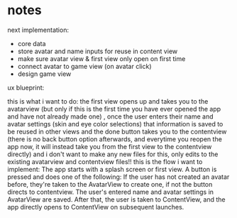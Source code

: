 #  notes

next implementation: 
- core data 
- store avatar and name inputs for reuse in content view 
- make sure avatar view & first view only open on first time 
- connect avatar to game view (on avatar click)
- design game view 

ux blueprint: 



this is what i want to do: the first view opens up and takes you to the avatarview (but only if this is the first time you have ever opened the app and have not already made one) , once the user enters their name and avatar settings (skin and eye color selections) that information is saved to be reused in other views and the done button takes you to the contentview (there is no back button option afterwards, and everytime you reopen the app now, it will instead take you from the first view to the contentview directly) and i don't want to make any new files for this, only edits to the existing avatarview and contentview files!! this is the flow i want to implement: The app starts with a splash screen or first view.
A button is pressed and does one of the following: If the user has not created an avatar before, they're taken to the AvatarView to create one, if not the button directs to contentview.
The user's entered name and avatar settings in AvatarView are saved.
After that, the user is taken to ContentView, and the app directly opens to ContentView on subsequent launches.
